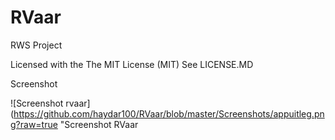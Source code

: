 # RVaar
RWS Project

Licensed with the The MIT License (MIT)
See LICENSE.MD

Screenshot 

![Screenshot rvaar](https://github.com/haydar100/RVaar/blob/master/Screenshots/appuitleg.png?raw=true "Screenshot RVaar
